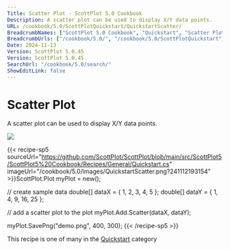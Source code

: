 ```yaml
---
Title: Scatter Plot - ScottPlot 5.0 Cookbook
Description: A scatter plot can be used to display X/Y data points.
URL: /cookbook/5.0/ScottPlotQuickstart/QuickstartScatter/
BreadcrumbNames: ["ScottPlot 5.0 Cookbook", "Quickstart", "Scatter Plot"]
BreadcrumbUrls: ["/cookbook/5.0/", "/cookbook/5.0/ScottPlotQuickstart", "/cookbook/5.0/ScottPlotQuickstart/QuickstartScatter"]
Date: 2024-11-13
Version: ScottPlot 5.0.45
Version: ScottPlot 5.0.45
SearchUrl: "/cookbook/5.0/search/"
ShowEditLink: false
---
```



<div class='d-flex align-items-center mt-5'>
<h1 class='me-2 text-dark my-0 border-0'>Scatter Plot</h1>
</div>

A scatter plot can be used to display X/Y data points.

[![](/cookbook/5.0/images/QuickstartScatter.png?241112193154)](/cookbook/5.0/images/QuickstartScatter.png?241112193154)

{{< recipe-sp5 sourceUrl="https://github.com/ScottPlot/ScottPlot/blob/main/src/ScottPlot5/ScottPlot5%20Cookbook/Recipes/General/Quickstart.cs" imageUrl="/cookbook/5.0/images/QuickstartScatter.png?241112193154" >}}ScottPlot.Plot myPlot = new();

// create sample data
double[] dataX = { 1, 2, 3, 4, 5 };
double[] dataY = { 1, 4, 9, 16, 25 };

// add a scatter plot to the plot
myPlot.Add.Scatter(dataX, dataY);

myPlot.SavePng("demo.png", 400, 300);
{{< /recipe-sp5 >}}

<div class='my-5 text-center'>This recipe is one of many in the <a href='/cookbook/5.0/ScottPlotQuickstart'>Quickstart</a> category</div>


